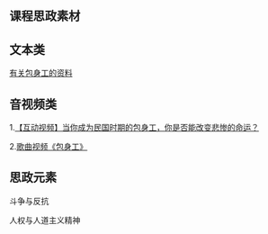 ## 课程思政素材

## 文本类

[有关包身工的资料](https://mp.weixin.qq.com/s/I0GCq2zryTf1asehpxNIbQ)

## 音视频类

1.[【互动视频】当你成为民国时期的包身工，你是否能改变悲惨的命运？](https://www.bilibili.com/video/BV1eY4y1Z7JS/?spm_id_from=333.337.search-card.all.click&vd_source=73c6f4171d3f7f9054a3220f08bd401c)

2.[歌曲视频《包身工》](https://www.bilibili.com/video/BV1JY411P7QD/?spm_id_from=333.337.search-card.all.click)


## 思政元素

斗争与反抗

人权与人道主义精神



